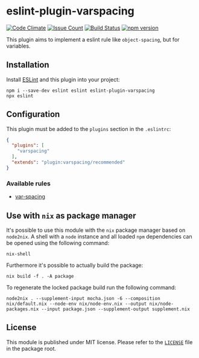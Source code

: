 eslint-plugin-varspacing
========================

[![Code Climate](https://codeclimate.com/github/Sententiaregum/eslint-plugin-varspacing/badges/gpa.svg)](https://codeclimate.com/github/Sententiaregum/eslint-plugin-varspacing)
[![Issue Count](https://codeclimate.com/github/Sententiaregum/eslint-plugin-varspacing/badges/issue_count.svg)](https://codeclimate.com/github/Sententiaregum/eslint-plugin-varspacing)
[![Build Status](https://travis-ci.org/Ma27/eslint-plugin-varspacing.svg?branch=master)](https://travis-ci.org/Ma27/eslint-plugin-varspacing)
[![npm version](https://badge.fury.io/js/eslint-plugin-varspacing.svg)](https://www.npmjs.com/package/eslint-plugin-varspacing)

This plugin aims to implement a eslint rule like ``object-spacing``, but for variables.

## Installation

Install [ESLint](https://github.com/eslint/eslint) and this plugin into
your project:

``` code
npm i --save-dev eslint eslint eslint-plugin-varspacing
npx eslint
```

## Configuration

This plugin must be added to the ``plugins`` section in the ``.eslintrc``:

``` json
{
  "plugins": [
    "varspacing"
  ],
  "extends": "plugin:varspacing/recommended"
}
```

### Available rules

- [var-spacing](https://github.com/Sententiaregum/eslint-plugin-varspacing/blob/master/docs/rules/var-spacing.md)

## Use with `nix` as package manager

It's possible to use this module with the `nix` package manager based on `node2nix`.
A shell with a `node` instance and all loaded `npm` dependencies can be opened using the following command:

``` shell
nix-shell
```

Furthermore it's possible to actually build the package:

```
nix build -f . -A package
```

To regenerate the locked package build run the following command:

```
node2nix . --supplement-input mocha.json -6 --composition nix/default.nix --node-env nix/node-env.nix --output nix/node-packages.nix --input package.json --supplement-output supplement.nix
```

## License

This module is published under MIT license. Please refer to the [`LICENSE`](https://github.com/Sententiaregum/eslint-plugin-varspacing/blob/master/LICENSE) file in the package root.
